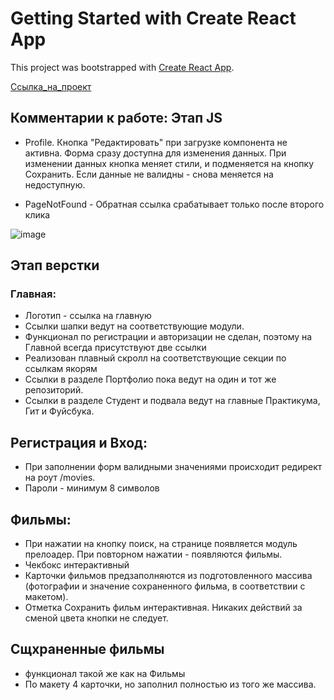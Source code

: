 # Getting Started with Create React App

This project was bootstrapped with [Create React App](https://github.com/facebook/create-react-app).

[Ссылка_на_проект](https://vladuhanov.nomoredomains.icu/movies-explorer/movies)

## Комментарии к работе: Этап JS

* Profile. Кнопка "Редактировать" при загрузке компонента не активна. Форма сразу доступна для изменения данных. При изменении данных кнопка меняет стили, и подменяется на кнопку Сохранить. Если данные не валидны - снова меняется на недоступную.

* PageNotFound - Обратная ссылка срабатывает только после второго клика

![image](https://user-images.githubusercontent.com/63239096/120971189-68525e00-c77d-11eb-9c59-75e7faf563d2.png)


## Этап верстки
### Главная:

* Логотип - ссылка на главную
* Ссылки шапки ведут на соответствующие модули.
* Функционал по регистрации и авторизации не сделан, поэтому на Главной всегда присутствуют две ссылки
* Реализован плавный скролл на соответствующие секции по ссылкам якорям
* Ссылки в разделе Портфолио пока ведут на один и тот же репозиторий.
* Ссылки в разделе Студент и подвала ведут на главные Практикума, Гит и Фуйсбука.

## Регистрация и Вход:

* При заполнении форм валидными значениями происходит редирект на роут /movies.
* Пароли - минимум 8 символов

## Фильмы:

* При нажатии на кнопку поиск, на странице появляется модуль прелоадер. При повторном нажатии - появляются фильмы.
* Чекбокс интерактивный
* Карточки фильмов предзаполняются из подготовленного массива (фотографии и значение сохраненного фильма, в соответствии с макетом). 
* Отметка Сохранить фильм интерактивная. Никаких действий за сменой цвета кнопки не следует.

## Сщхраненные фильмы

* функционал такой же как на Фильмы
* По макету 4 карточки, но заполнил полностью из того же массива.




